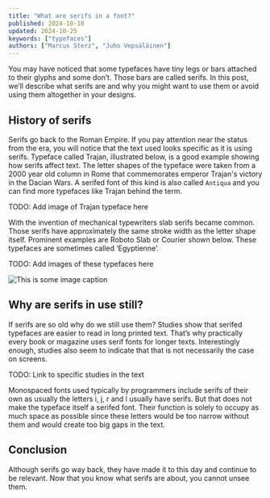 ```yaml
---
title: "What are serifs in a font?"
published: 2024-10-18
updated: 2024-10-25
keywords: ["typefaces"]
authors: ["Marcus Sterz", "Juho Vepsäläinen"]
---
```


You may have noticed that some typefaces have tiny legs or bars attached to their glyphs and some don’t. Those bars are called serifs. In this post, we’ll describe what serifs are and why you might want to use them or avoid using them altogether in your designs.

## History of serifs

Serifs go back to the Roman Empire. If you pay attention near the status from the era, you will notice that the text used looks specific as it is using serifs. Typeface called Trajan, illustrated below, is a good example showing how serifs affect text. The letter shapes of the typeface were taken from a 2000 year old column in Rome that commemorates emperor Trajan's victory in the Dacian Wars. A serifed font of this kind is also called `Antiqua` and you can find more typefaces like Trajan behind the term.

TODO: Add image of Trajan typeface here

With the invention of mechanical typewriters slab serifs became common. Those serifs have approximately the same stroke width as the letter shape itself. Prominent examples are Roboto Slab or Courier shown below. These typefaces are sometimes called ‘Egyptienne’.

TODO: Add images of these typefaces here

![This is some image caption](/images/demo.png)

## Why are serifs in use still?

If serifs are so old why do we still use them? Studies show that serifed typefaces are easier to read in long printed text. That’s why practically every book or magazine uses serif fonts for longer texts. Interestingly enough, studies also seem to indicate that that is not necessarily the case on screens.

TODO: Link to specific studies in the text

Monospaced fonts used typically by programmers include serifs of their own as usually the letters i, j, r and l usually have serifs. But that does not make the typeface itself a serifed font. Their function is solely to occupy as much space as possible since these letters would be too narrow without them and would create too big gaps in the text.

## Conclusion

Although serifs go way back, they have made it to this day and continue to be relevant. Now that you know what serifs are about, you cannot unsee them.
